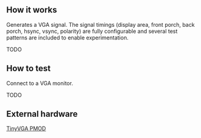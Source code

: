 ## How it works

Generates a VGA signal. The signal timings (display area, front porch,
back porch, hsync, vsync, polarity) are fully configurable and several
test patterns are included to enable experimentation.

TODO

## How to test

Connect to a VGA monitor.

TODO

## External hardware

[TinyVGA PMOD](https://github.com/mole99/tiny-vga)

